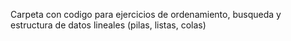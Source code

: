 Carpeta con codigo para ejercicios de ordenamiento, busqueda y estructura de datos lineales (pilas, listas, colas)
